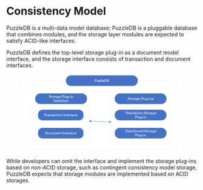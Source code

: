 # Consistency Model

PuzzleDB is a multi-data model database; PuzzleDB is a pluggable database that combines modules, and the storage layer modules are expected to satisfy ACID-like interfaces.

PuzzleDB defines the top-level storage plug-in as a document model interface, and the storage interface consists of transaction and document interfaces.

<figure>
<img src="img/consistency_model.png" alt="consistency model" />
</figure>

While developers can omit the interface and implement the storage plug-ins based on non-ACID storage, such as contingent consistency model storage, PuzzleDB expects that storage modules are implemented based on ACID storages.
